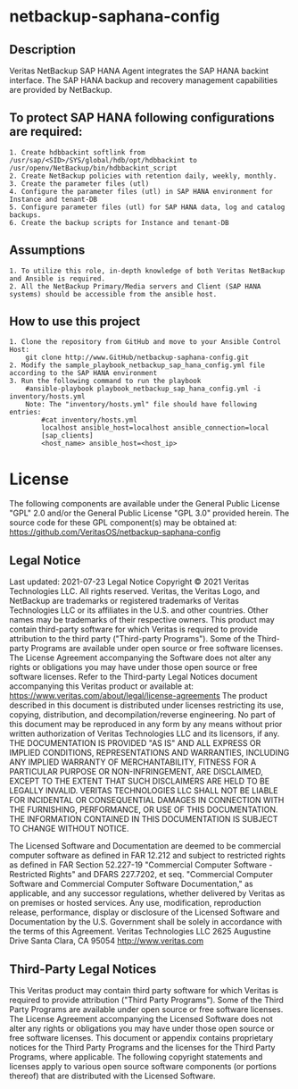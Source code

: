# netbackup-saphana-config

## Description

Veritas NetBackup SAP HANA Agent integrates the SAP HANA backint interface.
The SAP HANA backup and recovery management capabilities are provided by NetBackup. 
## To protect SAP HANA following configurations are required:
    1. Create hdbbackint softlink from /usr/sap/<SID>/SYS/global/hdb/opt/hdbbackint to /usr/openv/NetBackup/bin/hdbbackint_script
    2. Create NetBackup policies with retention daily, weekly, monthly.
    3. Create the parameter files (utl)
    4. Configure the parameter files (utl) in SAP HANA environment for Instance and tenant-DB
    5. Configure parameter files (utl) for SAP HANA data, log and catalog backups. 
    6. Create the backup scripts for Instance and tenant-DB
 
## Assumptions
	1. To utilize this role, in-depth knowledge of both Veritas NetBackup and Ansible is required.
	2. All the NetBackup Primary/Media servers and Client (SAP HANA systems) should be accessible from the ansible host.

## How to use this project
	1. Clone the repository from GitHub and move to your Ansible Control Host:
		git clone http://www.GitHub/netbackup-saphana-config.git
	2. Modify the sample_playbook_netbackup_sap_hana_config.yml file according to the SAP HANA environment
	3. Run the following command to run the playbook
		#ansible-playbook playbook_netbackup_sap_hana_config.yml -i inventory/hosts.yml
		Note: The "inventory/hosts.yml" file should have following entries:
			#cat inventory/hosts.yml
			localhost ansible_host=localhost ansible_connection=local
			[sap_clients]
			<host_name> ansible_host=<host_ip>

# License

The following components are available under the General Public License "GPL" 2.0 and/or the General Public License "GPL 3.0" provided herein. The source code for these GPL component(s) may be obtained at: https://github.com/VeritasOS/netbackup-saphana-config

## Legal Notice
Last updated: 2021-07-23
Legal Notice
Copyright © 2021 Veritas Technologies LLC. All rights reserved.
Veritas, the Veritas Logo, and NetBackup are trademarks or registered trademarks of Veritas Technologies LLC or its affiliates in the U.S. and other countries. Other names may be trademarks of their respective owners.
This product may contain third-party software for which Veritas is required to provide attribution to the third party ("Third-party Programs"). Some of the Third-party Programs are available under open source or free software licenses. The License Agreement accompanying the Software does not alter any rights or obligations you may have under those open source or free software licenses. Refer to the Third-party Legal Notices document accompanying this Veritas product or available at: https://www.veritas.com/about/legal/license-agreements
The product described in this document is distributed under licenses restricting its use, copying, distribution, and decompilation/reverse engineering. No part of this document may be reproduced in any form by any means without prior written authorization of Veritas Technologies LLC and its licensors, if any.
THE DOCUMENTATION IS PROVIDED "AS IS" AND ALL EXPRESS OR IMPLIED CONDITIONS, REPRESENTATIONS AND WARRANTIES, INCLUDING ANY IMPLIED WARRANTY OF MERCHANTABILITY, FITNESS FOR A PARTICULAR PURPOSE OR NON-INFRINGEMENT, ARE DISCLAIMED, EXCEPT TO THE EXTENT THAT SUCH DISCLAIMERS ARE HELD TO BE LEGALLY INVALID. VERITAS TECHNOLOGIES LLC SHALL NOT BE LIABLE FOR INCIDENTAL OR CONSEQUENTIAL DAMAGES IN
CONNECTION WITH THE FURNISHING, PERFORMANCE, OR USE OF THIS
DOCUMENTATION. THE INFORMATION CONTAINED IN THIS DOCUMENTATION IS SUBJECT TO CHANGE WITHOUT NOTICE.

The Licensed Software and Documentation are deemed to be commercial computer software as defined in FAR 12.212 and subject to restricted rights as defined in FAR Section 52.227-19 "Commercial Computer Software - Restricted Rights" and DFARS 227.7202, et seq. "Commercial Computer Software and Commercial Computer Software Documentation," as applicable, and any successor regulations, whether delivered by Veritas as on premises or hosted services. Any use, modification, reproduction release, performance, display or disclosure
of the Licensed Software and Documentation by the U.S. Government shall be solely in accordance with the terms of this Agreement.
Veritas Technologies LLC
2625 Augustine Drive
Santa Clara, CA 95054
http://www.veritas.com

## Third-Party Legal Notices
This Veritas product may contain third party software for which Veritas is required to provide attribution ("Third Party Programs"). Some of the Third Party Programs are available under open source or free software licenses. The License Agreement accompanying the Licensed Software does not alter any rights or obligations you may have under those open source or free software licenses. This document or appendix contains proprietary notices for the Third Party Programs and the licenses for the Third Party Programs, where applicable.
The following copyright statements and licenses apply to various open source software components (or portions thereof) that are distributed with the Licensed Software.

